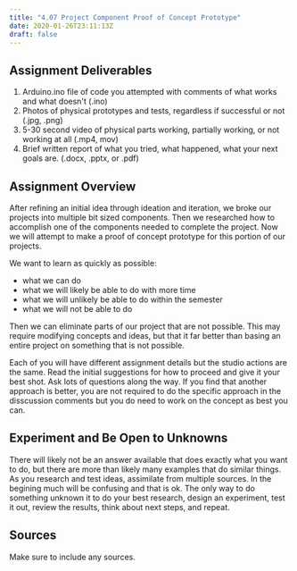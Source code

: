 ```yaml
---
title: "4.07 Project Component Proof of Concept Prototype"
date: 2020-01-26T23:11:13Z
draft: false
---
```


## Assignment Deliverables

1. Arduino.ino file of code you attempted with comments of what works and what doesn't (.ino)
2. Photos of physical prototypes and tests, regardless if successful or not (.jpg, .png)
3. 5-30 second video of physical parts working, partially working, or not working at all (.mp4, mov)
4. Brief written report of what you tried, what happened, what your next goals are. (.docx, .pptx, or .pdf)

## Assignment Overview

After refining an initial idea through ideation and iteration, we broke our projects into multiple bit sized components. Then we researched how to accomplish one of the components needed to complete the project. Now we will attempt to make a proof of concept prototype for this portion of our projects.

We want to learn as quickly as possible:

- what we can do
- what we will likely be able to do with more time
- what we will unlikely be able to do within the semester
- what we will not be able to do

Then we can eliminate parts of our project that are not possible. This may require modifying concepts and ideas, but that it far better than basing an entire project on something that is not possible.

Each of you will have different assignment details but the studio actions are the same. Read the initial suggestions for how to proceed and give it your best shot. Ask lots of questions along the way. If you find that another approach is better, you are not required to do the specific approach in the disscussion comments but you do need to work on the concept as best you can.

## Experiment and Be Open to Unknowns

There will likely not be an answer available that does exactly what you want to do, but there are more than likely many examples that do similar things. As you research and test ideas, assimilate from multiple sources. In the begining much will be confusing and that is ok. The only way to do something unknown it to do your best research, design an experiment, test it out, review the results, think about next steps, and repeat.

## Sources

Make sure to include any sources.
